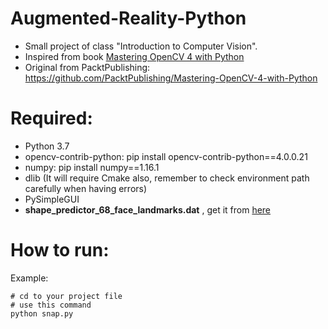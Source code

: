 # Augmented-Reality-Python
- Small project of class "Introduction to Computer Vision". 
- Inspired from book [Mastering OpenCV 4 with Python](http://148.228.16.36/CURSOS/IMAGENES/LIBROS/3-Mastering-Opencv4.pdf?fbclid=IwAR06L0xU8FULI4SJAJVKANwPsJBvqVQFziQoaxzGLLCzCSS0-WCfdb_Ikyw)
- Original from PacktPublishing: https://github.com/PacktPublishing/Mastering-OpenCV-4-with-Python

# Required:
- Python 3.7
- opencv-contrib-python: pip install opencv-contrib-python==4.0.0.21
- numpy: pip install numpy==1.16.1
- dlib (It will require Cmake also, remember to check environment path carefully when having errors)
- PySimpleGUI
- **shape_predictor_68_face_landmarks.dat** , get it from [here](http://dlib.net/files/shape_predictor_68_face_landmarks.dat.bz2)

# How to run:

Example:
```
# cd to your project file
# use this command
python snap.py
```
